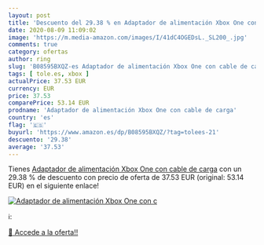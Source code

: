 ```yaml
---
layout: post
title: 'Descuento del 29.38 % en Adaptador de alimentación Xbox One con c'
date: 2020-08-09 11:09:02
image: 'https://m.media-amazon.com/images/I/41dC4OGEDsL._SL200_.jpg'
comments: true
category: ofertas
author: ring
slug: 'B08595BXQZ-es Adaptador de alimentación Xbox One con cable de carga'
tags: [ tole.es, xbox ]
actualPrice: 37.53 EUR
currency: EUR
price: 37.53
comparePrice: 53.14 EUR
prodname: 'Adaptador de alimentación Xbox One con cable de carga'
country: 'es'
flag: '🇪🇸'
buyurl: 'https://www.amazon.es/dp/B08595BXQZ/?tag=tolees-21'
descuento: '29.38'
average: '37.53'
---
```


Tienes [Adaptador de alimentación Xbox One con cable de carga](https://www.amazon.es/dp/B08595BXQZ/?tag=tolees-21) con un 29.38 % de descuento con precio de oferta de 37.53 EUR (original: 53.14 EUR) en el siguiente enlace!

[![Adaptador de alimentación Xbox One con c](https://m.media-amazon.com/images/I/41dC4OGEDsL._SL200_.jpg)](https://www.amazon.es/dp/B08595BXQZ/?tag=tolees-21)

ℹ️:


[🛒 Accede a la oferta!!](https://www.amazon.es/dp/B08595BXQZ/?tag=tolees-21)
